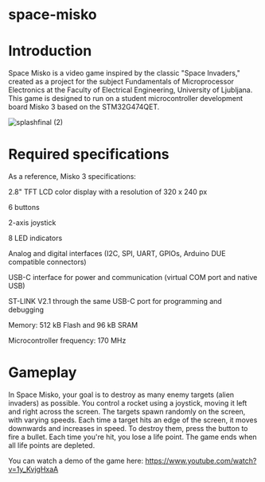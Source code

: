 # space-misko


# Introduction

Space Misko is a video game inspired by the classic "Space Invaders," created as a project for the subject Fundamentals of Microprocessor Electronics at the Faculty of Electrical Engineering, University of Ljubljana. This game is designed to run on a student microcontroller development board Misko 3 based on the STM32G474QET.


 ![splashfinal (2)](https://github.com/user-attachments/assets/8a95994e-bc27-400b-a7a1-d28780f15673)

# Required specifications

As a reference, Misko 3 specifications:
 
 2.8" TFT LCD color display with a resolution of 320 x 240 px
 
 6 buttons
 
 2-axis joystick
 
 8 LED indicators
 
 Analog and digital interfaces (I2C, SPI, UART, GPIOs, Arduino DUE compatible connectors)
 
 USB-C interface for power and communication (virtual COM port and native USB)
 
 ST-LINK V2.1 through the same USB-C port for programming and debugging
 
 Memory: 512 kB Flash and 96 kB SRAM
 
 Microcontroller frequency: 170 MHz


# Gameplay

In Space Misko, your goal is to destroy as many enemy targets (alien invaders) as possible. You control a rocket using a joystick, moving it left and right across the screen. The targets spawn randomly on the screen, with varying speeds. Each time a target hits an edge of the screen, it moves downwards and increases in speed. To destroy them, press the button to fire a bullet. Each time you're hit, you lose a life point. The game ends when all life points are depleted.


You can watch a demo of the game here: https://www.youtube.com/watch?v=1y_KvjgHxaA
